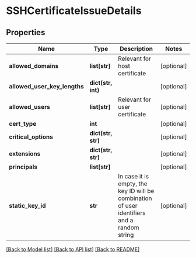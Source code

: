# SSHCertificateIssueDetails

## Properties
Name | Type | Description | Notes
------------ | ------------- | ------------- | -------------
**allowed_domains** | **list[str]** | Relevant for host certificate | [optional] 
**allowed_user_key_lengths** | **dict(str, int)** |  | [optional] 
**allowed_users** | **list[str]** | Relevant for user certificate | [optional] 
**cert_type** | **int** |  | [optional] 
**critical_options** | **dict(str, str)** |  | [optional] 
**extensions** | **dict(str, str)** |  | [optional] 
**principals** | **list[str]** |  | [optional] 
**static_key_id** | **str** | In case it is empty, the key ID will be combination of user identifiers and a random string | [optional] 

[[Back to Model list]](../README.md#documentation-for-models) [[Back to API list]](../README.md#documentation-for-api-endpoints) [[Back to README]](../README.md)


